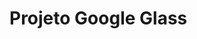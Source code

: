 <h1> Projeto Google Glass <h1/>
  
<head>
        <title>Tudo sobre Google Glass</title>
	<link rel="stylesheet" type="text/css" href="_css/estilo.css"/>	
        <link rel="stylesheet" type="text/css" href="_css/_media.css">
</head>
<script language="javascript" src="_javascript/funcoes.js"></script>
  

